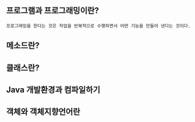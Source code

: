 ## 프로그램과 프로그래밍이란? 


~~~
프로그래밍을 한다는 것은 작업을 반복적으로 수행하면서 어떤 기능을 만들어 낸다는 것이다.
~~~



## 메소드란?

## 클래스란?

## Java 개발환경과 컴파일하기

## 객체와 객체지향언어란

